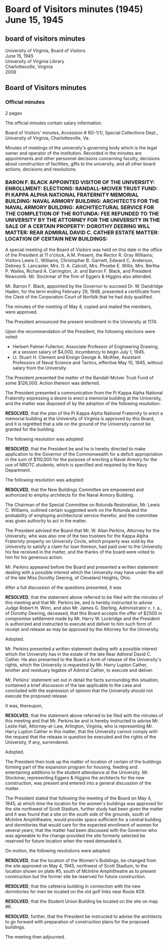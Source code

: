 <!-- llmmeta -->
<script type="application/ld+json">
{
"@context": "https://schema.org",
"@type": "BoardMinutes",
"name": "Board Minutes",
"startDate": "1945-06-15T11:00:00",
"endDate": "1945-06-15T12:00:00",
"location": {
"@type": "Place",
"name": "Office of the President, University of Virginia",
"address": {
"@type": "PostalAddress",
"addressLocality": "Charlottesville",
"addressRegion": "VA",
"addressCountry": "USA"
}
},
"organizer": {
"@type": "Organization",
"name": "University of Virginia Board of Visitors"
},
"keywords": "Board of Visitors, University of Virginia, meeting minutes, appointments, construction, resolutions",
"description": "Minutes of the special meeting of the Board of Visitors of the University of Virginia held on June 15, 1945, covering topics including appointments, budget resolutions, and building constructions.",
"attendee": \[
{
"@type": "Person",
"name": "R. Gray Williams",
"role": "Rector"
},
{
"@type": "Person",
"name": "Lewis C. Williams",
"role": "Visitor"
},
{
"@type": "Person",
"name": "Christopher B. Garnett",
"role": "Visitor"
},
{
"@type": "Person",
"name": "Edward C. Anderson",
"role": "Visitor"
},
{
"@type": "Person",
"name": "Debney S. Lancaster",
"role": "Visitor"
},
{
"@type": "Person",
"name": "Mrs. O. A. Calcott",
"role": "Visitor"
},
{
"@type": "Person",
"name": "Mrs. Phoebe E. Willis",
"role": "Visitor"
},
{
"@type": "Person",
"name": "Mrs. Bertha P. Wailes",
"role": "Visitor"
},
{
"@type": "Person",
"name": "Richard A. Carrington, Jr.",
"role": "Visitor"
},
{
"@type": "Person",
"name": "Barron F. Black",
"role": "Visitor"
},
{
"@type": "Person",
"name": "Newcomb",
"role": "President"
},
{
"@type": "Person",
"name": "Mr. Stockmar",
"role": "Architect"
}
],
"about": \[
{
"@type": "Event",
"name": "Appointment of Barron F. Black"
},
{
"@type": "Event",
"name": "Approval of Enrollment and Elections"
},
{
"@type": "Event",
"name": "Randall-McIver Trust Fund Discussion"
},
{
"@type": "Event",
"name": "Pi Kappa Alpha Memorial Building Resolution"
},
{
"@type": "Event",
"name": "Naval Armory Building Appropriation"
},
{
"@type": "Event",
"name": "Architectural Services for Rotunda Restoration"
},
{
"@type": "Event",
"name": "Discussion of New Building Locations"
}
]
}

</script>
<!-- llmformatted -->
# Board of Visitors minutes (1945) June 15, 1945

## board of visitors minutes

University of Virginia, Board of Visitors\
June 15, 1945\
University of Virginia Library\
Charlottesville, Virginia\
2006

## Board of Visitors minutes

### Official minutes

2 pages

The official minutes contain salary information.

Board of Visitors' minutes, Accession # RG-1/1/, Special Collections Dept., University of Virginia, Charlottesville, Va.

Minutes of meetings of the university's governing body which is the legal owner and operator of the institution. Recorded in the minutes are appointments and other personnel decisions concerning faculty, decisions about construction of facilities, gifts to the university, and all other board actions, decisions and resolutions.

### BARON F. BLACK APPOINTED VISITOR OF THE UNIVERSITY: ENROLLMENT: ELECTIONS: RANDALL-MCIVER TRUST FUND: PI KAPPA ALPHA NATIONAL FRATERNITY MEMORIAL BUILDING: NAVAL ARMORY BUILDING: ARCHITECTS FOR THE NAVAL ARMORY BUILDING: ARCHITECTURAL SERVICE FOR THE COMPLETION OF THE ROTUNDA: FEE REFUNDED TO THE UNIVERSITY BY THE ATTORNEY FOR THE UNIVERSITY IN THE SALE OF A CERTAIN PROPERTY: DOROTHY DEERING WILL MATTER: REAR ADMIRAL DAVID C. CATHER ESTATE MATTER: LOCATION OF CERTAIN NEW BUILDINGS:

A special meeting of the Board of Visitors was held on this date in the office of the President at 11 o'clock, A.M. Present, the Rector R. Gray Williams; Visitors Lewis C. Williams, Christopher B. Garnett, Edward C. Anderson, Debney S. Lancaster, Mrs. O. A. Calcott, Mrs. Phoebe E. Willis, Mrs. Bertha P. Wailes, Richard A. Carrington, Jr. and Barron F. Black, and President Newcomb. Mr. Stockmar of the firm of Eggers & Higgins also attended.

Mr. Barron F. Black, appointed by the Governor to succeed Dr. W. Dandridge Haden, for the term ending February 29, 1948, presented a certificate from the Clerk of the Corporation Court of Norfolk that he had duly qualified.

The minutes of the meeting of May 4, copied and mailed the members, were approved.

The President announced the present enrollment in the University at 1174.

Upon the recommendation of the President, the following elections were voted:

* Herbert Palmer Fullerton, Associate Professor of Engineering Drawing, at a session salary of $4,000, incumbency to begin July 1, 1945.
* Lt. Stuart H. Clement and Ensign George A. McAfee, Assistant Professors of Naval Science and Tactics, effective May 10, 1945, without salary from the University.

The President presented the matter of the Randall-McIver Trust Fund of some $126,000. Action thereon was deferred.

The President presented a communication from the Pi Kappa Alpha National Fraternity expressing a desire to erect a memorial building at the University, and the matter was disposed of by the adoption of the following resolution:

**RESOLVED**, that the plan of the Pi Kappa Alpha National Fraternity to erect a memorial building at the University of Virginia is approved by this Board, and it is regretted that a site on the ground of the University cannot be granted for the building.

The following resolution was adopted:

**RESOLVED**, that the President be and he is hereby directed to make application to the Governor of the Commonwealth for a deficit appropriation in the sum of $110,000 for the purpose of erecting a Naval Armory for the use of NROTC students, which is specified and required by the Navy Department.

The following resolution was adopted:

**RESOLVED**, that the New Buildings Committee are empowered and authorized to employ architects for the Naval Armory Building.

The Chairman of the Special Committee on Rotunda Restoration, Mr. Lewis C. Williams, outlined certain suggested work on the Rotunda and the probability of employing architectural service therefor, and the committee was given authority to act in the matter.

The President advised the Board that Mr. W. Allan Perkins, Attorney for the University, who was also one of the two trustees for the Kappa Alpha Fraternity property on University Circle, which property was sold by the University to satisfy a claim for loan thereon, had paid over to the University his fee received in the matter, and the thanks of the board were voted to him for his generous action.

Mr. Perkins appeared before the Board and presented a written statement dealing with a possible interest which the University may have under the will of the late Miss Dorothy Deering, of Cleveland Heights, Ohio.

After a full discussion of the questions presented, it was

**RESOLVED**, that the statement above referred to be filed with the minutes of this meeting and that Mr. Perkins be, and is hereby instructed to advise Judge Robert H. Winn, and also Mr. James G. Sterling, Administrator c. t. a., of Dorothy Deering, deceased, that this Board accepts the offer of $2500 in compromise settlement made by Mr. Harry W. Lockridge and the President is authorized and instructed to execute and deliver to him such form of receipt and release as may be approved by the Attorney for the University.

Adopted.

Mr. Perkins presented a written statement dealing with a possible interest which the University has in the estate of the late Rear Admiral David C. Cather. He also presented to the Board a form of release of the University's rights, which the University is requested by Mr. Harry Lupton Cather, brother and residuary legatee of Admiral Cather, to execute and deliver.

Mr. Perkins' statement set out in detail the facts surrounding this situation, contained a brief discussion of the law applicable to the case and concluded with the expression of opinion that the University should not execute the proposed release.

It was, thereupon,

**RESOLVED**, that the statement above referred to be filed with the minutes of this meeting and that Mr. Perkins be and is hereby instructed to advise Mr. Leslie Hall, Attorney-at-Law, Arlington, Virginia, who is representing Mr. Harry Lupton Cather in this matter, that the University cannot comply with the request that the release in question be executed and the rights of the University, if any, surrendered.

Adopted.

The President then took up the matter of location of certain of the buildings forming part of the expansion program for housing, feeding and entertaining additions to the student attendance at the University. Mr. Stockmar, representing Eggers & Higgins the architects for the new construction, was present and entered into a general discussion of the matter.

The President stated that following the meeting of the Board on May 4, 1945, at which time the location for the women's buildings was approved for the site northwest of Scott Stadium, further study had been given the matter and it was found that a site on the south side of the grounds, south of McIntire Amphitheatre, would provide space sufficient for a central building and dormitories that would care for the expected enrollment of women for several years; that the matter had been discussed with the Governor who was agreeable to the change provided the site formerly selected be reserved for future location when the need demanded it.

On motion, the following resolutions were adopted:

**RESOLVED**, that the location of the Women's Buildings, be changed from the site approved on May 4, 1945, northwest of Scott Stadium, to the location shown on plate #5, south of McIntire Amphitheatre as to present construction but the former site be reserved for future construction.

**RESOLVED**, that the cafeteria building in connection with the new dormitories for men be located on the old golf links near Route #29.

**RESOLVED**, that the Student Union Building be located on the site on map #6.

**RESOLVED**, further, that the President be instructed to advise the architects to go forward with preparation of construction plans for the proposed buildings.

The meeting then adjourned.
